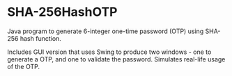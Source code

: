 SHA-256HashOTP
============

Java program to generate 6-integer one-time password (OTP) using SHA-256 hash function. 

Includes GUI version that uses Swing to produce two windows - one to generate a OTP, and one to validate the password.
Simulates real-life usage of the OTP.
